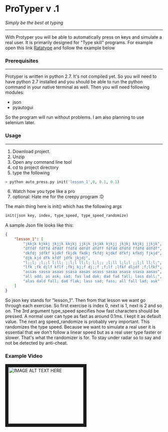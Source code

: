 # ProTyper v .1


_Simply be the best at typing_

---


With Protyper you will be able to automatically press on keys and simulate a real user. It is primarily designed for "Type skill" programs.
For example open this link [Ratatype](http://www.ratatype.com/) and follow the example below

### Prerequisites
---

Protyper is written in python 2.7. It's not compiled yet. So you will need to have python 2.7 installed and you should be able to run the python command in your native terminal as well.
Then you will need following modules:
* json
* pyautogui

So the program will run without problems. I am also planning to use selenium later.

### Usage
---
1. Download project.
2. Unzip
3. Open any command line tool
4. cd to project directory
5. type the following

```python
> python auto_press.py init('lesson_1',0, 0.1, 0.1)

```
6. Watch how you type like a pro
7. optional: Hate me for the creepy program :D

The main thing here is init() which has the following args
```python
init(json key, index, type_speed, type_speed_randomize)
```

A sample Json file looks like this:
```json
{
    "lesson_1": [
        "jkkjk kjkkj jkjjk kkjkj jjkjk jkjkk kjkjj jkjkj kkjkj jjkjk",
        "dffdf fdffd dfddf ffdfd ddfdf dfdff fdfdd dfdfd ffdfd ddfdf",
        "dkfdj jdfkf kjdkf fkjdk fkdkj fkfdj kjdkf dfkfj kfkdj fjkjd",
        "djk kjd dfk kfdf jdfk jkjdj",
        "l;;l; ;l;;l l;ll; ;;l;l ll;l; l;l;; ;l;ll l;l;l ;;l;l ll;l;",
        "lfk ;fk djlf kflf ;fkj kj;f dj;;f ;f;lf ;lfkf dljdf ;f;lfkf",
        "assas sassa asaas ssasa aasas asass sasaa asasa ssasa aasas",
        "all add; as ask; sad; fas lad dak; dad fad fall; lass dall;",
        "alas dald fall; dad flak; lass sad; fass; all fall lad; ask"
    ]
}
````

So json key stands for "lesson_1". Then from that lesson we want go through each exercise. So first exercise is index 0, next is 1, next is 2 and so on.
The 3rd argument type_speed specifies how fast characters should be pressed. A normal user can type as fast as around 0.1ms. I kept it as default value. The next arg
speed_randomize is probably very important. This randomizes the type speed. Because we want to simulate a real user it is essential that we don't follow a 
linear speed but as a real user type faster or slower. That's what the randomizer is for. To stay under radar so to say and not be detected by anti-cheat.


### Example Video
<a href="https://www.youtube.com/embed/RMyX_jbNl2U" target="_blank"><img src="https://www.youtube.com/embed/RMyX_jbNl2U" 
alt="IMAGE ALT TEXT HERE" width="240" height="180" border="10" /></a>
